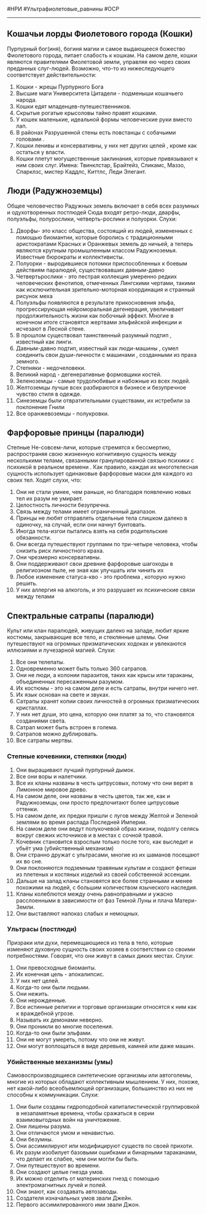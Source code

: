#НРИ #Ультрафиолетовые_равнины #ОСР  

---
## Кошачьи лорды Фиолетового города (Кошки)
Пурпурный бог(иня), богиня магии и самое выдающееся божество Фиолетового города, питает слабость к кошкам. На самом деле, кошки являются правителями Фиолетовой земли, управляя ею через своих преданных слуг-людей. Возможно, что-то из нижеследующего соответствует действительности:
1. Кошки - жрецы Пурпурного Бога 
2. Высшие маги Университета Цитадели - подменыши кошачьего народа. 
3. Кошки едят младенцев-путешественников. 
4. Скрытые рогатые крысоловы тайно правят кошками. 
5. У кошек маленькие, идеальной формы человеческие руки вместо лап. 
6. В районах Разрушенной стены есть повстанцы с собачьими головами . 
7. Кошки ленивы и консервативны, у них нет других целей , кроме как остаться у власти. 
8. Кошки плетут могущественные заклинания, которые привязывают к ним своих слуг. 
Имена: Твинклстар, Брайтейз, Сликамс, Маззо, Спарклзс, мистер Каддлс, Киттлс, Леди Элегант.

## Люди (Радужноземцы)
Общее человечество Радужных земель включает в себя всех разумных и одухотворенных постлюдей Сюда входят ретро-люди, дварфы, полуэльфы, полурослики, четверть-рослики и полуорки. Слухи:

1. Дворфы- это класс общества, состоящий из людей, измененных с помощью биомантии, которые боролись с традиционными аристократами Красных и Оранжевых земель до ничьей, а теперь являются крупным промышленным классом Радужноземья. Известные бюрократы и коллективисты. 
2. Полуорки - выродившиеся потомки приспособленных к боевым действиям паралюдей, существовавших давным-давно
3. Четвертьрослики - это пестрая коллекция умеренно редких человеческих фенотипов, отмеченных Лингскими чертами, такими как исключительная зрительно-моторная координация и странный рисунок меха
5. Полуэльфы появляются в результате прикосновения эльфа, прогрессирующая нейроморальная дегенерация, увеличивает продолжительность жизни как побочный эффект. Многие в конечном итоге становятся жертвами эльфийской инфекции и исчезают в Лесной стене.
6. В прошлом существовал таинственный разумный подтип , известный как линги. 
7. Давным-давно подтип, известный как люди-машины , сумел соединить свои души-личности с машинами , созданными из праха земного. 
8. Степняки - недочеловеки. 
9. Великий народ - дегенеративные формовщики костей.
10. Зеленоземцы - самые трудолюбивые и набожные из всех людей. 
11. Желтоземцы лучше всех разбираются в бизнесе и безупречное чувство стиля в одежде. 
12. Синеземцы были отвратительными существами, их истребили за поклонение Гнили
13. Все оранжевоземцы - полукровки.

## Фарфоровые принцы (паралюди)
Степные Не-совсем-личи, которые стремятся к бессмертию, распространяя свою жизненную когнитивную сущность между несколькими телами, связанными гранулированной связью психики с психикой в реальном времени . Как правило, каждая их многотелесная сущность использует одинаковые фарфоровые маски для каждого из своих тел. Ходят слухи, что:

1. Они не стали умнее, чем раньше, но благодаря появлению новых тел их разум не умирает. 
2. Целостность личности безупречна. 
3. Связь между телами имеет ограниченный диапазон. 
4. Принцы не любят отправлять отдельные тела слишком далеко в одиночку, на случай, если они начнут бунтовать. 
5. Иногда тела-изгои пытались взять на себя родительские обязанности. 
6. Они всегда путешествуют группами по три-четыре человека, чтобы снизить риск личностного краха. 
7. Они чрезмерно консервативны. 
8. Они поддерживают свои древние фарфоровые шагоходы в религиозном пыле, не зная как улучшать или чинить их
9. Любое изменение статуса-кво - это проблема , которую нужно решить. 
10. У них аллергия на алкоголь, и это разрушает их психические связи между телами

## Спектральные сатрапы (паралюди)
Культ или клан паралюдей, живущих далеко на западе, любит яркие костюмы, закрывающие все тело, и стеклянные шлемы. Они путешествуют на огромных призматических ходоках и увлекаются иллюзиями и лучезарной магией. Слухи:

1. Все они телепаты. 
2. Одновременно может быть только 360 сатрапов. 
3. Они не люди, а колонии паразитов, таких как крысы или тараканы, объединенных пересаженным разумом. 
4. Их костюмы - это на самом деле и есть сатрапы, внутри ничего нет. 
5. Их язык основан на свете и звуках. 
6. Сатрапы хранят копии своих личностей в огромных призматических кристаллах. 
7. У них нет души, это цена, которую они платят за то, что становятся созданиями света. 
8. Сатрап может быть встроен в голема. 
9. Сатрапов можно дублировать. 
10. Все сатрапы мертвы.

### Степные кочевники, степняки (люди)
1. Они выращивают лучший пурпурный дымок. 
2. Все они воры и налетчики. 
3. Все их кланы названы в честь цитрусовых, потому что они верят в Лимонное мировое древо. 
4. На самом деле, они названы в честь цветов, так же, как и Радужноземцы, они просто предпочитают более цитрусовые оттенки. 
5. На самом деле, их предки пришли с лугов между Желтой и Зеленой землями во время распада Последней Империи. 
6. На самом деле они ведут полукочевой образ жизни, подолгу селясь вокруг свежих источников и в местах с сочной травой. 
7. Кочевник становится взрослым только после того, как выследит и убьёт ума (убийственный механизм) 
8. Они странно дружат с ультрасами, многие из их шаманов посещают их во сне. 
9. Они поклоняются подземным травяным культам и создают фетиши из плетеных и костяных изделий из своей собственной эссенции. 
10. Дальше на запад кланы становятся все более странными и менее похожими на людей, с большим количеством языческого наследия. 
11. Кланы колеблются между очень равноправными и ужасно расслоенными в зависимости от фаз Темной Луны и плача Матери-Земли. 
12. Они выставляют напоказ слабых и немощных.

### Ультрасы (постлюди)
Призраки или духи, перемещающиеся из тела в тело, которые изменяют духовную сущность своих хозяев в соответствии со своими потребностями. Говорят, что они живут в самых диких местах. Слухи:

1. Они превосходные биоманты. 
2. Их конечная цель - апокалипсис. 
3. У них нет целей. 
4. Когда-то они были людьми.
5. Они нежить. 
6. Они нерожденные. 
7. Все истинные религии и торговые организации относятся к ним как к враждебной угрозе. 
8. Называть их демонами неверно. 
9. Они проникли во многие поселения. 
10. Когда-то они были эльфами. 
11. Они не могут умереть, потому что они не живут. 
12. Они могут воплощаться в виде деревьев, камней или даже машин.

### Убийственные механизмы (умы)
Самовоспроизводящиеся синтетические организмы или автоголемы, многие из которых обладают коллективным мышлением. У них, похоже, нет какой-либо всеобъемлющей организации, большинство из них не способны к коммуникации. Слухи:

1. Они были созданы гидроподобной капиталистической группировкой в незапамятные времена, чтобы сражаться в серии взаимовыгодных войн на уничтожение. 
2. Они лишены разума. 
3. Они отличаются умом и ненавистью. 
4. Они безумны. 
5. Они ассимилируют или модифицируют существ по своей прихоти. 
6. Их разум изобилует базовыми ошибками и бинарными тараканами, что делает их слабее, чем они могли бы быть. 
7. Они путешествуют во времени. 
8. Они создают целые гнезда умов. 
9. Их можно отделить от материнских гнезд с помощью электромагнитных лучей и полей. 
10. Они знают, как создавать автозаводы. 
11. Создателя изначальных умов звали Джейн. 
12. Первого ассимилированного ими звали Джон.